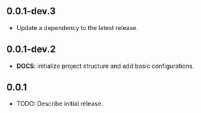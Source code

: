 ## 0.0.1-dev.3

 - Update a dependency to the latest release.

## 0.0.1-dev.2

 - **DOCS**: initialize project structure and add basic configurations.

## 0.0.1

* TODO: Describe initial release.
